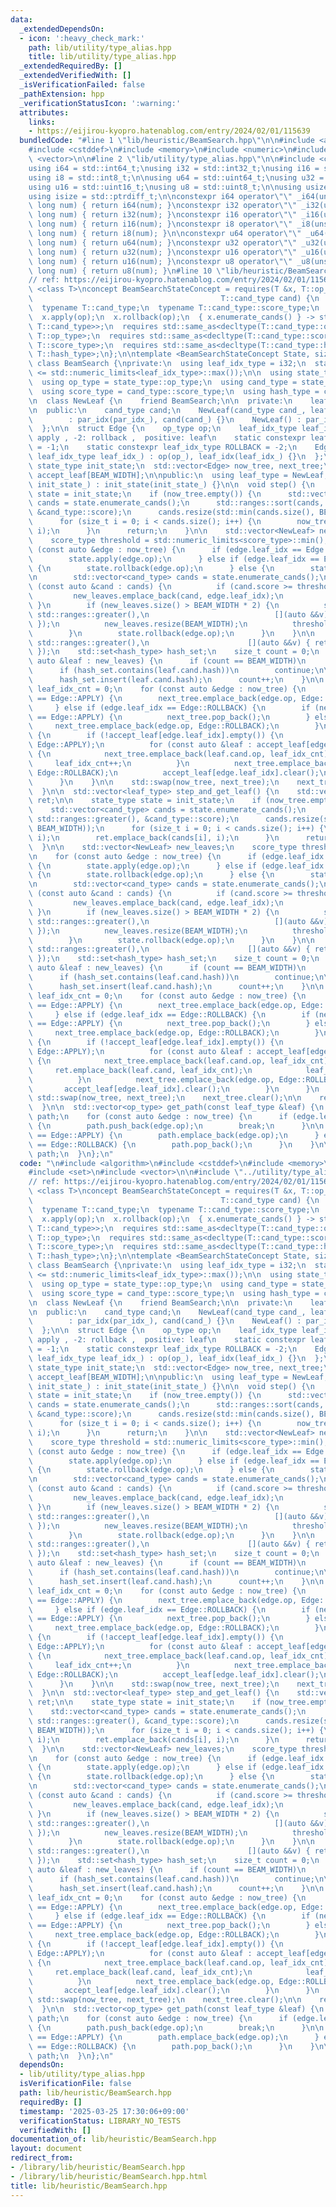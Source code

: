 ```yaml
---
data:
  _extendedDependsOn:
  - icon: ':heavy_check_mark:'
    path: lib/utility/type_alias.hpp
    title: lib/utility/type_alias.hpp
  _extendedRequiredBy: []
  _extendedVerifiedWith: []
  _isVerificationFailed: false
  _pathExtension: hpp
  _verificationStatusIcon: ':warning:'
  attributes:
    links:
    - https://eijirou-kyopro.hatenablog.com/entry/2024/02/01/115639
  bundledCode: "#line 1 \"lib/heuristic/BeamSearch.hpp\"\n\n#include <algorithm>\n\
    #include <cstddef>\n#include <memory>\n#include <numeric>\n#include <set>\n#include\
    \ <vector>\n\n#line 2 \"lib/utility/type_alias.hpp\"\n\n#include <cstdint>\n\n\
    using i64 = std::int64_t;\nusing i32 = std::int32_t;\nusing i16 = std::int16_t;\n\
    using i8 = std::int8_t;\n\nusing u64 = std::uint64_t;\nusing u32 = std::uint32_t;\n\
    using u16 = std::uint16_t;\nusing u8 = std::uint8_t;\n\nusing usize = std::size_t;\n\
    using isize = std::ptrdiff_t;\n\nconstexpr i64 operator\"\" _i64(unsigned long\
    \ long num) { return i64(num); }\nconstexpr i32 operator\"\" _i32(unsigned long\
    \ long num) { return i32(num); }\nconstexpr i16 operator\"\" _i16(unsigned long\
    \ long num) { return i16(num); }\nconstexpr i8 operator\"\" _i8(unsigned long\
    \ long num) { return i8(num); }\n\nconstexpr u64 operator\"\" _u64(unsigned long\
    \ long num) { return u64(num); }\nconstexpr u32 operator\"\" _u32(unsigned long\
    \ long num) { return u32(num); }\nconstexpr u16 operator\"\" _u16(unsigned long\
    \ long num) { return u16(num); }\nconstexpr u8 operator\"\" _u8(unsigned long\
    \ long num) { return u8(num); }\n#line 10 \"lib/heuristic/BeamSearch.hpp\"\n\n\
    // ref: https://eijirou-kyopro.hatenablog.com/entry/2024/02/01/115639\n\ntemplate\
    \ <class T>\nconcept BeamSearchStateConcept = requires(T &x, T::op_type op,\n\
    \                                          T::cand_type cand) {\n  typename T::op_type;\n\
    \  typename T::cand_type;\n  typename T::cand_type::score_type;\n  typename T::cand_type::hash_type;\n\
    \  x.apply(op);\n  x.rollback(op);\n  { x.enumerate_cands() } -> std::same_as<std::vector<typename\
    \ T::cand_type>>;\n  requires std::same_as<decltype(T::cand_type::op), typename\
    \ T::op_type>;\n  requires std::same_as<decltype(T::cand_type::score), typename\
    \ T::score_type>;\n  requires std::same_as<decltype(T::cand_type::hash), typename\
    \ T::hash_type>;\n};\n\ntemplate <BeamSearchStateConcept State, size_t BEAM_WIDTH>\
    \ class BeamSearch {\nprivate:\n  using leaf_idx_type = i32;\n  static_assert(BEAM_WIDTH\
    \ <= std::numeric_limits<leaf_idx_type>::max());\n\n  using state_type = State;\n\
    \  using op_type = state_type::op_type;\n  using cand_type = state_type::cand_type;\n\
    \  using score_type = cand_type::score_type;\n  using hash_type = cand_type::hash_type;\n\
    \n  class NewLeaf {\n    friend BeamSearch;\n\n  private:\n    leaf_idx_type par_idx;\n\
    \n  public:\n    cand_type cand;\n    NewLeaf(cand_type cand_, leaf_idx_type par_idx_)\n\
    \        : par_idx(par_idx_), cand(cand_) {}\n    NewLeaf() : par_idx(-1) {}\n\
    \  };\n\n  struct Edge {\n    op_type op;\n    leaf_idx_type leaf_idx; // -1:\
    \ apply , -2: rollback ,  positive: leaf\n    static constexpr leaf_idx_type APPLY\
    \ = -1;\n    static constexpr leaf_idx_type ROLLBACK = -2;\n    Edge(op_type op_,\
    \ leaf_idx_type leaf_idx_) : op(op_), leaf_idx(leaf_idx_) {}\n  };\n\n  const\
    \ state_type init_state;\n  std::vector<Edge> now_tree, next_tree;\n  std::vector<NewLeaf>\
    \ accept_leaf[BEAM_WIDTH];\n\npublic:\n  using leaf_type = NewLeaf;\n  BeamSearch(state_type\
    \ init_state_) : init_state(init_state_) {}\n\n  void step() {\n    state_type\
    \ state = init_state;\n    if (now_tree.empty()) {\n      std::vector<cand_type>\
    \ cands = state.enumerate_cands();\n      std::ranges::sort(cands, std::ranges::greater(),\
    \ &cand_type::score);\n      cands.resize(std::min(cands.size(), BEAM_WIDTH));\n\
    \      for (size_t i = 0; i < cands.size(); i++) {\n        now_tree.emplace_back(cands[i].op,\
    \ i);\n      }\n      return;\n    }\n\n    std::vector<NewLeaf> new_leaves;\n\
    \    score_type threshold = std::numeric_limits<score_type>::min();\n\n    for\
    \ (const auto &edge : now_tree) {\n      if (edge.leaf_idx == Edge::APPLY) {\n\
    \        state.apply(edge.op);\n      } else if (edge.leaf_idx == Edge::ROLLBACK)\
    \ {\n        state.rollback(edge.op);\n      } else {\n        state.apply(edge.op);\n\
    \n        std::vector<cand_type> cands = state.enumerate_cands();\n        for\
    \ (const auto &cand : cands) {\n          if (cand.score >= threshold) {\n   \
    \         new_leaves.emplace_back(cand, edge.leaf_idx);\n          }\n       \
    \ }\n        if (new_leaves.size() > BEAM_WIDTH * 2) {\n          std::ranges::sort(new_leaves,\
    \ std::ranges::greater(),\n                            [](auto &&v) { return v.cand.score;\
    \ });\n          new_leaves.resize(BEAM_WIDTH);\n          threshold = new_leaves.back().cand.score;\n\
    \        }\n        state.rollback(edge.op);\n      }\n    }\n\n    std::ranges::sort(new_leaves,\
    \ std::ranges::greater(),\n                      [](auto &&v) { return v.cand.score;\
    \ });\n    std::set<hash_type> hash_set;\n    size_t count = 0;\n    for (const\
    \ auto &leaf : new_leaves) {\n      if (count == BEAM_WIDTH)\n        break;\n\
    \      if (hash_set.contains(leaf.cand.hash))\n        continue;\n\n      accept_leaf[leaf.par_idx].push_back(leaf);\n\
    \      hash_set.insert(leaf.cand.hash);\n      count++;\n    }\n\n    leaf_idx_type\
    \ leaf_idx_cnt = 0;\n    for (const auto &edge : now_tree) {\n      if (edge.leaf_idx\
    \ == Edge::APPLY) {\n        next_tree.emplace_back(edge.op, Edge::APPLY);\n \
    \     } else if (edge.leaf_idx == Edge::ROLLBACK) {\n        if (next_tree.back().leaf_idx\
    \ == Edge::APPLY) {\n          next_tree.pop_back();\n        } else {\n     \
    \     next_tree.emplace_back(edge.op, Edge::ROLLBACK);\n        }\n      } else\
    \ {\n        if (!accept_leaf[edge.leaf_idx].empty()) {\n          next_tree.emplace_back(edge.op,\
    \ Edge::APPLY);\n          for (const auto &leaf : accept_leaf[edge.leaf_idx])\
    \ {\n            next_tree.emplace_back(leaf.cand.op, leaf_idx_cnt);\n       \
    \     leaf_idx_cnt++;\n          }\n          next_tree.emplace_back(edge.op,\
    \ Edge::ROLLBACK);\n          accept_leaf[edge.leaf_idx].clear();\n        }\n\
    \      }\n    }\n\n    std::swap(now_tree, next_tree);\n    next_tree.clear();\n\
    \  }\n\n  std::vector<leaf_type> step_and_get_leaf() {\n    std::vector<leaf_type>\
    \ ret;\n\n    state_type state = init_state;\n    if (now_tree.empty()) {\n  \
    \    std::vector<cand_type> cands = state.enumerate_cands();\n      std::ranges::sort(cands,\
    \ std::ranges::greater(), &cand_type::score);\n      cands.resize(std::min(cands.size(),\
    \ BEAM_WIDTH));\n      for (size_t i = 0; i < cands.size(); i++) {\n        now_tree.emplace_back(cands[i].op,\
    \ i);\n        ret.emplace_back(cands[i], i);\n      }\n      return ret;\n  \
    \  }\n\n    std::vector<NewLeaf> new_leaves;\n    score_type threshold = std::numeric_limits<score_type>::min();\n\
    \n    for (const auto &edge : now_tree) {\n      if (edge.leaf_idx == Edge::APPLY)\
    \ {\n        state.apply(edge.op);\n      } else if (edge.leaf_idx == Edge::ROLLBACK)\
    \ {\n        state.rollback(edge.op);\n      } else {\n        state.apply(edge.op);\n\
    \n        std::vector<cand_type> cands = state.enumerate_cands();\n        for\
    \ (const auto &cand : cands) {\n          if (cand.score >= threshold) {\n   \
    \         new_leaves.emplace_back(cand, edge.leaf_idx);\n          }\n       \
    \ }\n        if (new_leaves.size() > BEAM_WIDTH * 2) {\n          std::ranges::sort(new_leaves,\
    \ std::ranges::greater(),\n                            [](auto &&v) { return v.cand.score;\
    \ });\n          new_leaves.resize(BEAM_WIDTH);\n          threshold = new_leaves.back().cand.score;\n\
    \        }\n        state.rollback(edge.op);\n      }\n    }\n\n    std::ranges::sort(new_leaves,\
    \ std::ranges::greater(),\n                      [](auto &&v) { return v.cand.score;\
    \ });\n    std::set<hash_type> hash_set;\n    size_t count = 0;\n    for (const\
    \ auto &leaf : new_leaves) {\n      if (count == BEAM_WIDTH)\n        break;\n\
    \      if (hash_set.contains(leaf.cand.hash))\n        continue;\n\n      accept_leaf[leaf.par_idx].push_back(leaf);\n\
    \      hash_set.insert(leaf.cand.hash);\n      count++;\n    }\n\n    leaf_idx_type\
    \ leaf_idx_cnt = 0;\n    for (const auto &edge : now_tree) {\n      if (edge.leaf_idx\
    \ == Edge::APPLY) {\n        next_tree.emplace_back(edge.op, Edge::APPLY);\n \
    \     } else if (edge.leaf_idx == Edge::ROLLBACK) {\n        if (next_tree.back().leaf_idx\
    \ == Edge::APPLY) {\n          next_tree.pop_back();\n        } else {\n     \
    \     next_tree.emplace_back(edge.op, Edge::ROLLBACK);\n        }\n      } else\
    \ {\n        if (!accept_leaf[edge.leaf_idx].empty()) {\n          next_tree.emplace_back(edge.op,\
    \ Edge::APPLY);\n          for (const auto &leaf : accept_leaf[edge.leaf_idx])\
    \ {\n            next_tree.emplace_back(leaf.cand.op, leaf_idx_cnt);\n       \
    \     ret.emplace_back(leaf.cand, leaf_idx_cnt);\n            leaf_idx_cnt++;\n\
    \          }\n          next_tree.emplace_back(edge.op, Edge::ROLLBACK);\n   \
    \       accept_leaf[edge.leaf_idx].clear();\n        }\n      }\n    }\n\n   \
    \ std::swap(now_tree, next_tree);\n    next_tree.clear();\n\n    return ret;\n\
    \  }\n\n  std::vector<op_type> get_path(const leaf_type &leaf) {\n    std::vector<op_type>\
    \ path;\n    for (const auto &edge : now_tree) {\n      if (edge.leaf_idx == leaf.par_idx)\
    \ {\n        path.push_back(edge.op);\n        break;\n      }\n\n      if (edge.leaf_idx\
    \ == Edge::APPLY) {\n        path.emplace_back(edge.op);\n      } else if (edge.leaf_idx\
    \ == Edge::ROLLBACK) {\n        path.pop_back();\n      }\n    }\n\n    return\
    \ path;\n  }\n};\n"
  code: "\n#include <algorithm>\n#include <cstddef>\n#include <memory>\n#include <numeric>\n\
    #include <set>\n#include <vector>\n\n#include \"../utility/type_alias.hpp\"\n\n\
    // ref: https://eijirou-kyopro.hatenablog.com/entry/2024/02/01/115639\n\ntemplate\
    \ <class T>\nconcept BeamSearchStateConcept = requires(T &x, T::op_type op,\n\
    \                                          T::cand_type cand) {\n  typename T::op_type;\n\
    \  typename T::cand_type;\n  typename T::cand_type::score_type;\n  typename T::cand_type::hash_type;\n\
    \  x.apply(op);\n  x.rollback(op);\n  { x.enumerate_cands() } -> std::same_as<std::vector<typename\
    \ T::cand_type>>;\n  requires std::same_as<decltype(T::cand_type::op), typename\
    \ T::op_type>;\n  requires std::same_as<decltype(T::cand_type::score), typename\
    \ T::score_type>;\n  requires std::same_as<decltype(T::cand_type::hash), typename\
    \ T::hash_type>;\n};\n\ntemplate <BeamSearchStateConcept State, size_t BEAM_WIDTH>\
    \ class BeamSearch {\nprivate:\n  using leaf_idx_type = i32;\n  static_assert(BEAM_WIDTH\
    \ <= std::numeric_limits<leaf_idx_type>::max());\n\n  using state_type = State;\n\
    \  using op_type = state_type::op_type;\n  using cand_type = state_type::cand_type;\n\
    \  using score_type = cand_type::score_type;\n  using hash_type = cand_type::hash_type;\n\
    \n  class NewLeaf {\n    friend BeamSearch;\n\n  private:\n    leaf_idx_type par_idx;\n\
    \n  public:\n    cand_type cand;\n    NewLeaf(cand_type cand_, leaf_idx_type par_idx_)\n\
    \        : par_idx(par_idx_), cand(cand_) {}\n    NewLeaf() : par_idx(-1) {}\n\
    \  };\n\n  struct Edge {\n    op_type op;\n    leaf_idx_type leaf_idx; // -1:\
    \ apply , -2: rollback ,  positive: leaf\n    static constexpr leaf_idx_type APPLY\
    \ = -1;\n    static constexpr leaf_idx_type ROLLBACK = -2;\n    Edge(op_type op_,\
    \ leaf_idx_type leaf_idx_) : op(op_), leaf_idx(leaf_idx_) {}\n  };\n\n  const\
    \ state_type init_state;\n  std::vector<Edge> now_tree, next_tree;\n  std::vector<NewLeaf>\
    \ accept_leaf[BEAM_WIDTH];\n\npublic:\n  using leaf_type = NewLeaf;\n  BeamSearch(state_type\
    \ init_state_) : init_state(init_state_) {}\n\n  void step() {\n    state_type\
    \ state = init_state;\n    if (now_tree.empty()) {\n      std::vector<cand_type>\
    \ cands = state.enumerate_cands();\n      std::ranges::sort(cands, std::ranges::greater(),\
    \ &cand_type::score);\n      cands.resize(std::min(cands.size(), BEAM_WIDTH));\n\
    \      for (size_t i = 0; i < cands.size(); i++) {\n        now_tree.emplace_back(cands[i].op,\
    \ i);\n      }\n      return;\n    }\n\n    std::vector<NewLeaf> new_leaves;\n\
    \    score_type threshold = std::numeric_limits<score_type>::min();\n\n    for\
    \ (const auto &edge : now_tree) {\n      if (edge.leaf_idx == Edge::APPLY) {\n\
    \        state.apply(edge.op);\n      } else if (edge.leaf_idx == Edge::ROLLBACK)\
    \ {\n        state.rollback(edge.op);\n      } else {\n        state.apply(edge.op);\n\
    \n        std::vector<cand_type> cands = state.enumerate_cands();\n        for\
    \ (const auto &cand : cands) {\n          if (cand.score >= threshold) {\n   \
    \         new_leaves.emplace_back(cand, edge.leaf_idx);\n          }\n       \
    \ }\n        if (new_leaves.size() > BEAM_WIDTH * 2) {\n          std::ranges::sort(new_leaves,\
    \ std::ranges::greater(),\n                            [](auto &&v) { return v.cand.score;\
    \ });\n          new_leaves.resize(BEAM_WIDTH);\n          threshold = new_leaves.back().cand.score;\n\
    \        }\n        state.rollback(edge.op);\n      }\n    }\n\n    std::ranges::sort(new_leaves,\
    \ std::ranges::greater(),\n                      [](auto &&v) { return v.cand.score;\
    \ });\n    std::set<hash_type> hash_set;\n    size_t count = 0;\n    for (const\
    \ auto &leaf : new_leaves) {\n      if (count == BEAM_WIDTH)\n        break;\n\
    \      if (hash_set.contains(leaf.cand.hash))\n        continue;\n\n      accept_leaf[leaf.par_idx].push_back(leaf);\n\
    \      hash_set.insert(leaf.cand.hash);\n      count++;\n    }\n\n    leaf_idx_type\
    \ leaf_idx_cnt = 0;\n    for (const auto &edge : now_tree) {\n      if (edge.leaf_idx\
    \ == Edge::APPLY) {\n        next_tree.emplace_back(edge.op, Edge::APPLY);\n \
    \     } else if (edge.leaf_idx == Edge::ROLLBACK) {\n        if (next_tree.back().leaf_idx\
    \ == Edge::APPLY) {\n          next_tree.pop_back();\n        } else {\n     \
    \     next_tree.emplace_back(edge.op, Edge::ROLLBACK);\n        }\n      } else\
    \ {\n        if (!accept_leaf[edge.leaf_idx].empty()) {\n          next_tree.emplace_back(edge.op,\
    \ Edge::APPLY);\n          for (const auto &leaf : accept_leaf[edge.leaf_idx])\
    \ {\n            next_tree.emplace_back(leaf.cand.op, leaf_idx_cnt);\n       \
    \     leaf_idx_cnt++;\n          }\n          next_tree.emplace_back(edge.op,\
    \ Edge::ROLLBACK);\n          accept_leaf[edge.leaf_idx].clear();\n        }\n\
    \      }\n    }\n\n    std::swap(now_tree, next_tree);\n    next_tree.clear();\n\
    \  }\n\n  std::vector<leaf_type> step_and_get_leaf() {\n    std::vector<leaf_type>\
    \ ret;\n\n    state_type state = init_state;\n    if (now_tree.empty()) {\n  \
    \    std::vector<cand_type> cands = state.enumerate_cands();\n      std::ranges::sort(cands,\
    \ std::ranges::greater(), &cand_type::score);\n      cands.resize(std::min(cands.size(),\
    \ BEAM_WIDTH));\n      for (size_t i = 0; i < cands.size(); i++) {\n        now_tree.emplace_back(cands[i].op,\
    \ i);\n        ret.emplace_back(cands[i], i);\n      }\n      return ret;\n  \
    \  }\n\n    std::vector<NewLeaf> new_leaves;\n    score_type threshold = std::numeric_limits<score_type>::min();\n\
    \n    for (const auto &edge : now_tree) {\n      if (edge.leaf_idx == Edge::APPLY)\
    \ {\n        state.apply(edge.op);\n      } else if (edge.leaf_idx == Edge::ROLLBACK)\
    \ {\n        state.rollback(edge.op);\n      } else {\n        state.apply(edge.op);\n\
    \n        std::vector<cand_type> cands = state.enumerate_cands();\n        for\
    \ (const auto &cand : cands) {\n          if (cand.score >= threshold) {\n   \
    \         new_leaves.emplace_back(cand, edge.leaf_idx);\n          }\n       \
    \ }\n        if (new_leaves.size() > BEAM_WIDTH * 2) {\n          std::ranges::sort(new_leaves,\
    \ std::ranges::greater(),\n                            [](auto &&v) { return v.cand.score;\
    \ });\n          new_leaves.resize(BEAM_WIDTH);\n          threshold = new_leaves.back().cand.score;\n\
    \        }\n        state.rollback(edge.op);\n      }\n    }\n\n    std::ranges::sort(new_leaves,\
    \ std::ranges::greater(),\n                      [](auto &&v) { return v.cand.score;\
    \ });\n    std::set<hash_type> hash_set;\n    size_t count = 0;\n    for (const\
    \ auto &leaf : new_leaves) {\n      if (count == BEAM_WIDTH)\n        break;\n\
    \      if (hash_set.contains(leaf.cand.hash))\n        continue;\n\n      accept_leaf[leaf.par_idx].push_back(leaf);\n\
    \      hash_set.insert(leaf.cand.hash);\n      count++;\n    }\n\n    leaf_idx_type\
    \ leaf_idx_cnt = 0;\n    for (const auto &edge : now_tree) {\n      if (edge.leaf_idx\
    \ == Edge::APPLY) {\n        next_tree.emplace_back(edge.op, Edge::APPLY);\n \
    \     } else if (edge.leaf_idx == Edge::ROLLBACK) {\n        if (next_tree.back().leaf_idx\
    \ == Edge::APPLY) {\n          next_tree.pop_back();\n        } else {\n     \
    \     next_tree.emplace_back(edge.op, Edge::ROLLBACK);\n        }\n      } else\
    \ {\n        if (!accept_leaf[edge.leaf_idx].empty()) {\n          next_tree.emplace_back(edge.op,\
    \ Edge::APPLY);\n          for (const auto &leaf : accept_leaf[edge.leaf_idx])\
    \ {\n            next_tree.emplace_back(leaf.cand.op, leaf_idx_cnt);\n       \
    \     ret.emplace_back(leaf.cand, leaf_idx_cnt);\n            leaf_idx_cnt++;\n\
    \          }\n          next_tree.emplace_back(edge.op, Edge::ROLLBACK);\n   \
    \       accept_leaf[edge.leaf_idx].clear();\n        }\n      }\n    }\n\n   \
    \ std::swap(now_tree, next_tree);\n    next_tree.clear();\n\n    return ret;\n\
    \  }\n\n  std::vector<op_type> get_path(const leaf_type &leaf) {\n    std::vector<op_type>\
    \ path;\n    for (const auto &edge : now_tree) {\n      if (edge.leaf_idx == leaf.par_idx)\
    \ {\n        path.push_back(edge.op);\n        break;\n      }\n\n      if (edge.leaf_idx\
    \ == Edge::APPLY) {\n        path.emplace_back(edge.op);\n      } else if (edge.leaf_idx\
    \ == Edge::ROLLBACK) {\n        path.pop_back();\n      }\n    }\n\n    return\
    \ path;\n  }\n};\n"
  dependsOn:
  - lib/utility/type_alias.hpp
  isVerificationFile: false
  path: lib/heuristic/BeamSearch.hpp
  requiredBy: []
  timestamp: '2025-03-25 17:30:06+09:00'
  verificationStatus: LIBRARY_NO_TESTS
  verifiedWith: []
documentation_of: lib/heuristic/BeamSearch.hpp
layout: document
redirect_from:
- /library/lib/heuristic/BeamSearch.hpp
- /library/lib/heuristic/BeamSearch.hpp.html
title: lib/heuristic/BeamSearch.hpp
---
```

